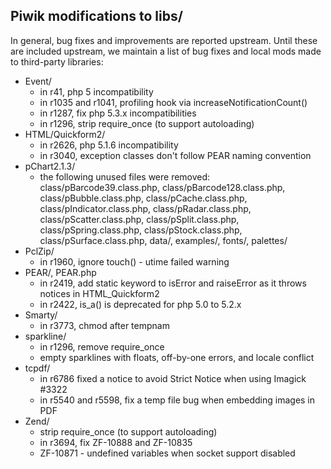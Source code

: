 ## Piwik modifications to libs/

In general, bug fixes and improvements are reported upstream.  Until these are
included upstream, we maintain a list of bug fixes and local mods made to
third-party libraries:

 * Event/
   - in r41, php 5 incompatibility
   - in r1035 and r1041, profiling hook via increaseNotificationCount()
   - in r1287, fix php 5.3.x incompatibilities 
   - in r1296, strip require_once (to support autoloading)
 * HTML/Quickform2/
   - in r2626, php 5.1.6 incompatibility
   - in r3040, exception classes don't follow PEAR naming convention
 * pChart2.1.3/
   - the following unused files were removed:
     class/pBarcode39.class.php, class/pBarcode128.class.php,
     class/pBubble.class.php, class/pCache.class.php, class/pIndicator.class.php,
     class/pRadar.class.php, class/pScatter.class.php, class/pSplit.class.php,
     class/pSpring.class.php, class/pStock.class.php, class/pSurface.class.php,
     data/, examples/, fonts/, palettes/
 * PclZip/
   - in r1960, ignore touch() - utime failed warning
 * PEAR/, PEAR.php
   - in r2419, add static keyword to isError and raiseError as it throws notices
     in HTML_Quickform2
   - in r2422, is_a() is deprecated for php 5.0 to 5.2.x
 * Smarty/
   - in r3773, chmod after tempnam
 * sparkline/
   - in r1296, remove require_once
   - empty sparklines with floats, off-by-one errors, and locale conflict
 * tcpdf/
   - in r6786 fixed a notice to avoid Strict Notice when using Imagick #3322
   - in r5540 and r5598, fix a temp file bug when embedding images in PDF
 * Zend/
   - strip require_once (to support autoloading)
   - in r3694, fix ZF-10888 and ZF-10835
   - ZF-10871 - undefined variables when socket support disabled
